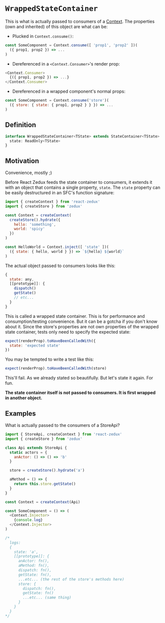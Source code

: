 # `WrappedStateContainer`

This is what is actually passed to consumers of a [Context](/types/Context.md). The properties (own and inherited) of this object are what can be:

- Plucked in `Context.consume()`:

```js
const SomeComponent = Context.consume([ 'prop1', 'prop2' ])(
  ({ prop1, prop2 }) => ...
)
```

- Dereferenced in a `<Context.Consumer>`'s render prop:

```js
<Context.Consumer>
  {({ prop1, prop2 }) => ...}
</Context.Consumer>
```

- Dereferenced in a wrapped component's normal props:

```js
const SomeComponent = Context.consume('store')(
  ({ store: { state: { prop1, prop2 } } }) => ...
)
```

## Definition

```typescript
interface WrappedStateContainer<TState> extends StateContainer<TState> {
  state: ReadOnly<TState>
}
```

## Motivation

Convenience, mostly ;)

Before React Zedux feeds the state container to consumers, it extends it with an object that contains a single property, `state`. The `state` property can be easily destructured in an SFC's function signature:

```js
import { createContext } from 'react-zedux'
import { createStore } from 'zedux'

const Context = createContext(
  createStore().hydrate({
    hello: 'something',
    world: 'spicy'
  })
)

const HelloWorld = Context.inject([ 'state' ])(
  ({ state: { hello, world } }) => `${hello} ${world}`
)
```

The actual object passed to consumers looks like this:

```js
{
  state: any,
  [[prototype]]: {
    dispatch()
    getState()
    // etc...
  }
}
```

This is called a wrapped state container. This is for performance and consumption/testing convenience. But it can be a gotcha if you don't know about it. Since the store's properties are not own properties of the wrapped state container, tests only need to specify the expected state:

```js
expect(renderProp).toHaveBeenCalledWith({
  state: 'expected state'
})
```

You may be tempted to write a test like this:

```js
expect(renderProp).toHaveBeenCalledWith(store)
```

This'll fail. As we already stated so beautifully. But let's state it again. For fun.

**The state container itself is not passed to consumers. It is first wrapped in another object.**

## Examples

What is actually passed to the consumers of a StoreApi?

```js
import { StoreApi, createContext } from 'react-zedux'
import { createStore } from 'zedux'

class Api extends StoreApi {
  static actors = {
    anActor: () => () => 'b'
  }

  store = createStore().hydrate('a')

  aMethod = () => {
    return this.store.getState()
  }
}

const Context = createContext(Api)

const SomeComponent = () => (
  <Context.Injector>
    {console.log}
  </Context.Injector>
)

/*
  logs:
  {
    state: 'a',
    [[prototype]]: {
      anActor: fn(),
      aMethod: fn(),
      dispatch: fn(),
      getState: fn(),
      ...etc... (the rest of the store's methods here)
      store: {
        dispatch: fn(),
        getState: fn()
        ...etc... (same thing)
      }
    }
  }
*/
```